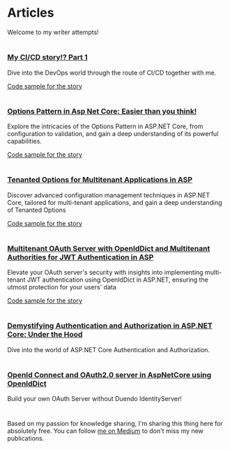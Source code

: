 # Articles
Welcome to my writer attempts! 
#
### [My CI/CD story!? Part 1](https://medium.com/@sergeygoodgood/my-ci-cd-story-part-1-0f7eb907bf6d?sk=daa579addc9247559ca43ad4f2394bfd)
Dive into the DevOps world through the route of CI/CD together with me.

[Code sample for the story](https://github.com/Kharlap-Sergey/cicd-story)

#
### [Options Pattern in Asp Net Core: Easier than you think!](https://medium.com/@sergeygoodgood/options-pattern-in-asp-net-core-easier-than-you-think-ff47b4e5bff2?sk=741a06773286a89ec052c8cc438f0c1a)
Explore the intricacies of the Options Pattern in ASP.NET Core, from configuration to validation, and gain a deep understanding of its powerful capabilities.

[Code sample for the story](Asp/OptionsPattern/)
#
### [Tenanted Options for Multitenant Applications in ASP](https://medium.com/@sergeygoodgood/tenanted-options-for-multitenant-applications-in-asp-f3df6b519020?sk=d75519a84086cb04bc5ebcfa6f69058a)
Discover advanced configuration management techniques in ASP.NET Core, tailored for multi-tenant applications, and gain a deep understanding of Tenanted Options

[Code sample for the story](Asp/MultiTenantOptions/src/MultiTenantOptions.Core)

#
### [Multitenant OAuth Server with OpenIdDict and Multitenant Authorities for JWT Authentication in ASP](https://medium.com/@sergeygoodgood/multitenant-oauth-server-with-openiddict-and-multitenant-authorites-for-jwt-authentication-in-asp-c0f1764fff8a?sk=90eae574a7e168129ec133e471701ee7)
Elevate your OAuth server's security with insights into implementing multi-tenant JWT authentication using OpenIdDict in ASP.NET, ensuring the utmost protection for your users' data

[Code sample for the story](Asp/MultiTenantOptions/src/OAuthServer)

#
### [Demystifying Authentication and Authorization in ASP.NET Core: Under the Hood](https://medium.com/@sergeygoodgood/demystifying-authentication-and-authorization-in-asp-net-core-under-the-hood-eb06839dbd7f?source=friends_link&sk=75204ead5dcc916e5503ac343e3bf88c)
Dive into the world of ASP.NET Core Authentication and Authorization.

#
### [OpenId Connect and OAuth2.0 server in AspNetCore using OpenIdDict](https://medium.com/@sergeygoodgood/openid-connect-and-oauth2-0-server-in-aspnetcore-using-openiddict-c463c6ebc082)
Build your own OAuth Server without Duendo IdentityServer!

#
Based on my passion for knowledge sharing, I'm sharing this thing here for absolutely free.
You can follow [me on Medium](https://medium.com/@sergeygoodgood) to don't miss my new publications.
